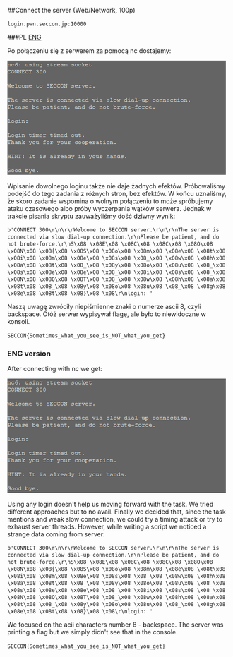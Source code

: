##Connect the server (Web/Network, 100p)

```
login.pwn.seccon.jp:10000
```

###PL
[ENG](#eng-version)

Po połączeniu się z serwerem za pomocą nc dostajemy:

![](conection.png)

Wpisanie dowolnego loginu także nie daje żadnych efektów. Próbowaliśmy podejść do tego zadania z różnych stron, bez efektów. W końcu uznaliśmy, że skoro zadanie wspomina o wolnym połączeniu to może spróbujemy ataku czasowego albo próby wyczerpania wątków serwera. Jednak w trakcie pisania skryptu zauważyliśmy dość dziwny wynik:

```
b'CONNECT 300\r\n\r\nWelcome to SECCON server.\r\n\r\nThe server is connected via slow dial-up connection.\r\nPlease be patient, and do not brute-force.\r\nS\x08 \x08E\x08 \x08C\x08 \x08C\x08 \x08O\x08 \x08N\x08 \x08{\x08 \x08S\x08 \x08o\x08 \x08m\x08 \x08e\x08 \x08t\x08 \x08i\x08 \x08m\x08 \x08e\x08 \x08s\x08 \x08_\x08 \x08w\x08 \x08h\x08 \x08a\x08 \x08t\x08 \x08_\x08 \x08y\x08 \x08o\x08 \x08u\x08 \x08_\x08 \x08s\x08 \x08e\x08 \x08e\x08 \x08_\x08 \x08i\x08 \x08s\x08 \x08_\x08 \x08N\x08 \x08O\x08 \x08T\x08 \x08_\x08 \x08w\x08 \x08h\x08 \x08a\x08 \x08t\x08 \x08_\x08 \x08y\x08 \x08o\x08 \x08u\x08 \x08_\x08 \x08g\x08 \x08e\x08 \x08t\x08 \x08}\x08 \x08\r\nlogin: '
```

Naszą uwagę zwróciły niepiśmienne znaki o numerze ascii 8, czyli backspace. Otóż serwer wypisywał flagę, ale było to niewidoczne w konsoli.

`SECCON{Sometimes_what_you_see_is_NOT_what_you_get}`

### ENG version

After connecting with nc we get:

![](conection.png)

Using any login doesn't help us moving forward with the task. We tried different approaches but to no avail. Finally we decided that, since the task mentions and weak slow connection, we could try a timing attack or try to exhaust server threads. However, while writing a script we noticed a strange data coming from server:

```
b'CONNECT 300\r\n\r\nWelcome to SECCON server.\r\n\r\nThe server is connected via slow dial-up connection.\r\nPlease be patient, and do not brute-force.\r\nS\x08 \x08E\x08 \x08C\x08 \x08C\x08 \x08O\x08 \x08N\x08 \x08{\x08 \x08S\x08 \x08o\x08 \x08m\x08 \x08e\x08 \x08t\x08 \x08i\x08 \x08m\x08 \x08e\x08 \x08s\x08 \x08_\x08 \x08w\x08 \x08h\x08 \x08a\x08 \x08t\x08 \x08_\x08 \x08y\x08 \x08o\x08 \x08u\x08 \x08_\x08 \x08s\x08 \x08e\x08 \x08e\x08 \x08_\x08 \x08i\x08 \x08s\x08 \x08_\x08 \x08N\x08 \x08O\x08 \x08T\x08 \x08_\x08 \x08w\x08 \x08h\x08 \x08a\x08 \x08t\x08 \x08_\x08 \x08y\x08 \x08o\x08 \x08u\x08 \x08_\x08 \x08g\x08 \x08e\x08 \x08t\x08 \x08}\x08 \x08\r\nlogin: '
```

We focused on the acii characters number 8 - backspace. The server was printing a flag but we simply didn't see that in the console.

`SECCON{Sometimes_what_you_see_is_NOT_what_you_get}`
